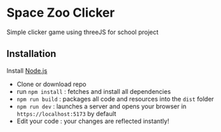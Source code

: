 # Space Zoo Clicker
Simple clicker game using threeJS for school project

## Installation

Install [Node.js](https://nodejs.org)

- Clone or download repo
- run `npm install` : fetches and install all dependencies
- `npm run build` : packages all code and resources into the `dist` folder
- `npm run dev` : launches a server and opens your browser in `https://localhost:5173` by default
- Edit your code : your changes are reflected instantly!



